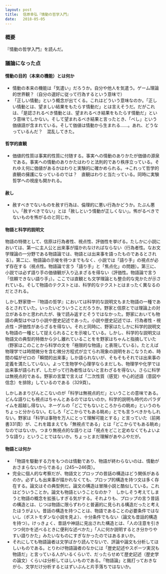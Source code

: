 ```yaml
---
layout: post
title:  信原幸弘『情動の哲学入門』
date:   2018-05-05
---
```


### 概要
『情動の哲学入門』を読んだ。

### 議論になった点
#### 情動の目的（本来の機能）とは何か
* 情動の本来の機能は「気遣い」だろうか。自分や他人を気遣う。ゲーム理論的世界観？（自分の選好に従って行為するという意味で）
* 「正しい情動」という概念が出てくる。これはどういう意味なのか。「正しい情動とは、望ましい結果をもたらす情動だ」とは言えそうだ。だがこれは、「是認されるべき情動とは、望まれるべき結果をもたらす情動だ」という意味でしかない。そして望まれるべき結果と言ったとき、「べし」という価値語が含まれている。そして価値は情動から生まれる……。あれ、どうなっているんだ？　混乱してきた。

#### 哲学的直観
* 価値的性質は事実的性質に付随する。事実への情動のありかたが価値の源泉である。事実への情動のありかたはわりと法則的であり秩序立っている。それゆえ何に価値があるかはわりと実験的に確かめられる。→これって哲学的直観の擁護になっているのでは？　直観はわりと当たっている。同時に実験哲学への視座も開かれる。

#### 赦し
* 赦すべきでないものを赦す行為は、倫理的に悪い行為かどうか。たぶん悪い。「赦すべきでない」とは「赦しという情動が正しくない」。怖がるべきでないものを怖がるのと同じか。

#### 物語と科学的説明文
物語の特徴として、信原は行為者性、視点性、評価性を挙げる。たしかに小説においては、第一に主人公と出来事が描かれなければならない（行為者性。なお文学理論の一分野である物語論では、物語とは出来事を語ったものであるとされる）。第二に、物語論の示唆を待つまでもなく、小説では「語り手」の視点が必ず存在する（視点性。物語論で言う「語り手」と「焦点化」の問題）。第三に、小説では必ず語り手の価値観が入り込まざるを得ない（評価性。物語論で言う「信頼できない語り手」）。ここでは直観とも文学理論とも整合的な見かたが示されている。そして物語のテクストとは、科学的なテクストとはまったく異なるのだとされる。

しかし野家啓一『物語の哲学』においては科学的な説明文もまた物語の一種であるとされていた。いったいどういうことだろうか。野家と信原とでは理論上の対立があるかと思われたが、後で読み返すとそうではなかった。野家においても物語の典型はやはり小説や歴史記述であった。小説や歴史記述では、行為者性・視点性・評価性があらざるを得ない。それと同時に、野家はたしかに科学的説明文も物語の一種として捉えられることを示唆している。しかし、科学的な説明文は物語文の典型的特徴から少し離れていることをを野家はちゃんと指摘していた（野家はこのことから科学の文を「極限的な物語」と表現している）。たとえば物理学では時間微分を含む微分方程式が立てられ現象の説明をおこなうため、時間の幅がゼロの「瞬間的出来事」しか語られないが、そもそもそれでは出来事の定義を満たしていない。よって生物学や心理学ならまだしも、物理学や化学では出来事が語られず、したがって行為者性はないと言わざるを得ない。さらに科学は無視点的である。野家の言葉で言えば「二次性質（感覚）や心的述語（意図や信念）を排除」しているのである（329頁）。

しかしあまりぴんとこないのが「科学は無視点的だ」ということの意味である。どんな語りにも視点はちゃんとあるのではないのか。科学的説明も時代のパラダイムを超越し得ない。ネーゲルの「どこでもないところからの眺め」というのもちょっと分からない。むしろ「どこからでもある眺め」とでも言うべきかもしれない。野家は「科学は事物を万人にとって理解可能とする」と言っていた（前掲書331頁）が、これを踏まえても「無視点である」とは「どこからでもある眺め」なのではないか。つまり無視点的な語りとは「視点をどこと定めなくてもよいような語り」ということではないか。ちょっとまだ理解があやふやだが。

#### 物語とは何か
* 「物語を駆動する力をもつのは情動であり、物語が終わらないのは、情動がおさまらないからである」（245〜246頁）。
* 完全に個人的な考察だが、物語文とプロップの昔話の構造はどう関係があるのか。必ずしも出来事が描かれなくても、プロップ的構造を持つ文は多く存在する。論文はその典型例だ。論文の構造は冒険小説と酷似している。これはどういうことか。論文も物語ということなのか？　しかしそう考えてしまうと物語の概念を拡張しすぎる気がする。それよりも、プロップの言う昔話の構造とは、じつは物語に限らずわりと普遍的に見られる構造だったと考えたほうがよい。昔話の構造を持つことは、物語であることの必要条件ではないし（ポストモダンな小説を見よ）、十分条件でもない（論文も昔話的構造を持つ）。けっきょく、昔話や神話に見出された構造とは、「人の注意を引きつつ何かを述べるときに便利な述べかた」「人に何か説明するとき分かりやすい語りかた」みたいなものにすぎなかったのではあるまいか。
* それにしても物語論者は文学ばかり読んでないで、評論や論文も分析してほしいものである。とりわけ物語論者のなかには「歴史記述やスポーツ実況も物語だ」と言っている人がいるくらいで、だったらせめて歴史記述（歴史学の論文）くらいは分析してほしいものである。「物語論」と銘打っておきながら、文学だけ分析するとはずいぶんと片手落ちではないか。
